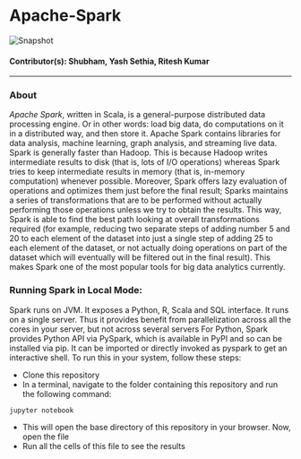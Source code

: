 # Apache-Spark
![Snapshot](https://www.edureka.co/blog/wp-content/uploads/2018/09/Picture5-2.png)
#### Contributor(s): Shubham, Yash Sethia, Ritesh Kumar 

----------
### About

*Apache Spark*, written in Scala, is a general-purpose distributed data processing engine. Or in other words: load big data, do computations on it in a distributed way,
and then store it.
Apache Spark contains libraries for data analysis, machine learning, graph analysis, and streaming live data. Spark is generally faster than Hadoop. 
This is because Hadoop writes intermediate results to disk (that is, lots of I/O operations) whereas Spark tries to keep intermediate results in memory 
(that is, in-memory computation) whenever possible. Moreover, Spark offers lazy evaluation of operations and optimizes them just before the final result; 
Sparks maintains a series of transformations that are to be performed without actually performing those operations unless we try to obtain the results. 
This way, Spark is able to find the best path looking at overall transformations required (for example, reducing two separate steps of adding number 5 and
20 to each element of the dataset into just a single step of adding 25 to each element of the dataset, or not actually doing operations on part of the dataset
which will eventually will be filtered out in the final result). This makes Spark one of the most popular tools for big data analytics currently.

### Running Spark in Local Mode:
Spark runs on JVM. It exposes a Python, R, Scala and SQL interface. It runs on a single server. 
Thus it provides benefit from parallelization across all the cores in your server, but not across several servers
For Python, Spark provides Python API via PySpark, which is available in PyPI and so can be installed via pip. 
It can be imported or directly invoked as pyspark to get an interactive shell.
To run this in your system, follow these steps:
- Clone this repository
- In a terminal, navigate to the folder containing this repository and run the following command:
```
jupyter notebook
```
- This will open the base directory of this repository in your browser. Now, open the   file
- Run all the cells of this file to see the results

